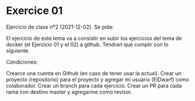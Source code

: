# Exercice 01
Ejercicio de clase nº2 (2021-12-02). Se pide:

El ejercicio de este tema va a consistir en subir los ejercicios del tema de docker (el Ejercicio 01 y el 02) a github. Tendran que cumplir con lo siguiente.

Condiciones:

Crearce una cuenta en Github (en caso de tener usar la actual).
Crear un proyecto (repositorio) para el proyecto y agregar mi usuario (ElDwarf) como colaborador.
Crear un branch para cada ejercicio.
Crear un PR para cada rama con destino master y agregarme como revisor.
